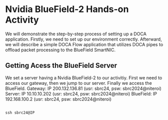 # Nvidia BlueField-2 Hands-on Activity

We will demonstrate the step-by-step process of setting up a DOCA application. Firstly, we need to set up our environment correctly. Afterward, we will describe a simple DOCA Flow application that utilizes DOCA pipes to offload packet processing to the BlueField SmartNIC. 

## Getting Acess the BlueField Server

We set a server having a Nvidia BlueField-2 to our activitiy. First we need to access our gateway, then we jump to our server. Finally we access the BlueField. 
Gateway: IP 200.132.136.81 (usr: sbrc24, psw: sbrc2024@niteroi)
Server: IP 10.10.10.202 (usr: sbrc24, psw: sbrc2024@niteroi)
BlueField: IP 192.168.100.2 (usr: sbrc24, psw: sbrc2024@niteroi)

<code>
ssh sbrc24@IP
</code>
